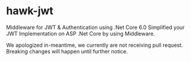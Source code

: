 # hawk-jwt
Middleware for JWT &amp; Authentication using .Net Core 6.0
Simplified your JWT Implementation on ASP .Net Core by using Middleware.


We apologized in-meantime, we currently are not receiving pull request.
Breaking changes will happen until further notice. 
